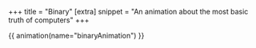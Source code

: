 +++
title = "Binary"
[extra]
snippet = "An animation about the most basic truth of computers"
+++

{{ animation(name="binaryAnimation") }}